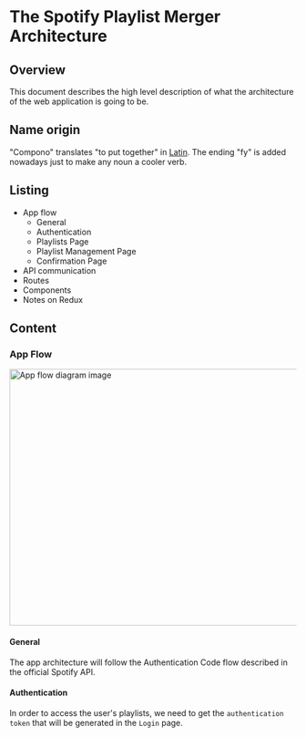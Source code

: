 # The Spotify Playlist Merger Architecture

## Overview 
This document describes the high level description of what the architecture of the web application is going to be. 

## Name origin 
"Compono" translates "to put together" in [Latin](http://www.translate-latin.com/en/dictionary-english-latin/together). The ending "fy" is added nowadays just to make any noun a cooler verb. 

## Listing
* App flow
    * General 
    * Authentication
    * Playlists Page 
    * Playlist Management Page 
    * Confirmation Page
* API communication
* Routes
* Components
* Notes on Redux

## Content

### App Flow
<img src="./flow/AppFlow.png" alt="App flow diagram image" width="600" height="450" />

#### General 
The app architecture will follow the Authentication Code flow described in the official Spotify API. 

#### Authentication 
In order to access the user's playlists, we need to get the `authentication token` that will be generated in the `Login` page. 